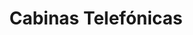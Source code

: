 ---
title: "Cabinas Telefónicas"
url: /quito/cabinas-telefonicas-pablo-picasso/
shop: Lebensmittel
---